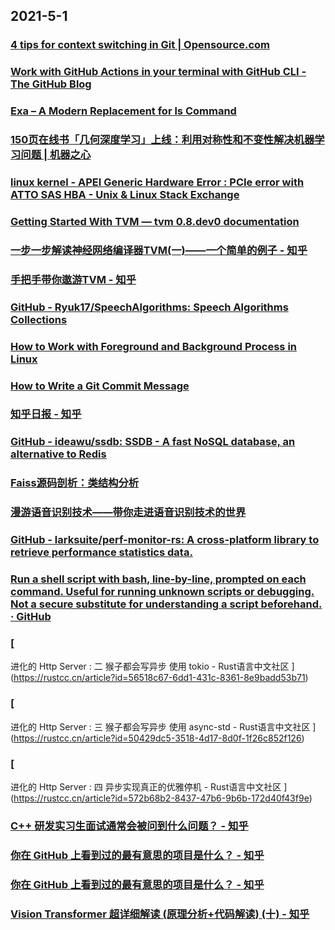 
## 2021-5-1

### [4 tips for context switching in Git | Opensource.com](https://opensource.com/article/21/4/context-switching-git)

### [Work with GitHub Actions in your terminal with GitHub CLI - The GitHub Blog](https://github.blog/2021-04-15-work-with-github-actions-in-your-terminal-with-github-cli/)

### [Exa – A Modern Replacement for ls Command](https://www.linuxshelltips.com/exa-ls-command-alternative/)

### [150页在线书「几何深度学习」上线：利用对称性和不变性解决机器学习问题 | 机器之心](https://www.jiqizhixin.com/articles/2021-04-30-9)

### [linux kernel - APEI Generic Hardware Error : PCIe error with ATTO SAS HBA - Unix & Linux Stack Exchange](https://unix.stackexchange.com/questions/211015/apei-generic-hardware-error-pcie-error-with-atto-sas-hba)

### [Getting Started With TVM — tvm 0.8.dev0 documentation](https://tvm.apache.org/docs/tutorials/index.html)

### [一步一步解读神经网络编译器TVM(一)——一个简单的例子 - 知乎](https://zhuanlan.zhihu.com/p/60981270)

### [手把手带你遨游TVM - 知乎](https://zhuanlan.zhihu.com/p/50529704)

### [GitHub - Ryuk17/SpeechAlgorithms: Speech Algorithms Collections](https://github.com/Ryuk17/SpeechAlgorithms)

### [How to Work with Foreground and Background Process in Linux](https://www.linuxshelltips.com/foreground-and-background-process-in-linux/)

### [How to Write a Git Commit Message](https://chris.beams.io/posts/git-commit/)

### [知乎日报 - 知乎](https://daily.zhihu.com/story/9735570)

### [GitHub - ideawu/ssdb: SSDB - A fast NoSQL database, an alternative to Redis](https://github.com/ideawu/ssdb)

### [Faiss源码剖析：类结构分析](https://xie.infoq.cn/article/dc677d44a32165d2d8a530486)

### [漫游语音识别技术——带你走进语音识别技术的世界](https://xie.infoq.cn/article/626e64a43102e1309b02500a7)

### [GitHub - larksuite/perf-monitor-rs: A cross-platform library to retrieve performance statistics data.](https://github.com/larksuite/perf-monitor-rs)

### [Run a shell script with bash, line-by-line, prompted on each command. Useful for running unknown scripts or debugging. Not a secure substitute for understanding a script beforehand. · GitHub](https://gist.github.com/wlib/093f8b8f670016813073a4c4f8b28e81)

### [
进化的 Http Server : 二 猴子都会写异步 使用 tokio  - Rust语言中文社区
](https://rustcc.cn/article?id=56518c67-6dd1-431c-8361-8e9badd53b71)

### [
进化的 Http Server : 三 猴子都会写异步 使用 async-std - Rust语言中文社区
](https://rustcc.cn/article?id=50429dc5-3518-4d17-8d0f-1f26c852f126)

### [
进化的 Http Server : 四 异步实现真正的优雅停机 - Rust语言中文社区
](https://rustcc.cn/article?id=572b68b2-8437-47b6-9b6b-172d40f43f9e)

### [C++ 研发实习生面试通常会被问到什么问题？ - 知乎](https://www.zhihu.com/question/27950576/answer/1860833779?utm_medium=social&utm_oi=49336847171584&utm_source=com.instapaper.android)

### [你在 GitHub 上看到过的最有意思的项目是什么？ - 知乎](https://www.zhihu.com/question/23498424?utm_medium=social&utm_oi=49336847171584&utm_source=com.instapaper.android)

### [你在 GitHub 上看到过的最有意思的项目是什么？ - 知乎](https://www.zhihu.com/question/23498424/answer/48260405?utm_medium=social&utm_oi=49336847171584&utm_source=com.instapaper.android)

### [Vision Transformer 超详细解读 (原理分析+代码解读) (十) - 知乎](https://zhuanlan.zhihu.com/p/367733889)